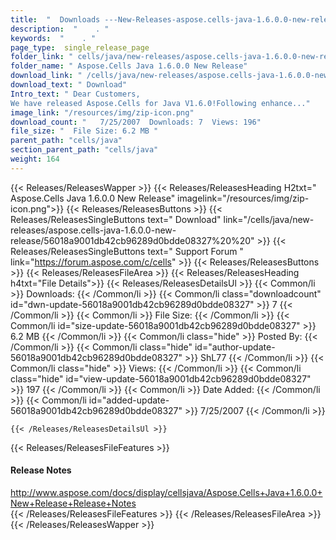 ```yaml
---
title:  "  Downloads ---New-Releases-aspose.cells-java-1.6.0.0-new-release . " 
description:  "    . " 
keywords:  "    . " 
page_type:  single_release_page
folder_link: " cells/java/new-releases/aspose.cells-java-1.6.0.0-new-release/"
folder_name: " Aspose.Cells Java 1.6.0.0 New Release"
download_link: " /cells/java/new-releases/aspose.cells-java-1.6.0.0-new-release/56018a9001db42cb96289d0bdde08327"
download_text: " Download"
Intro_text: " Dear Customers,
We have released Aspose.Cells for Java V1.6.0!Following enhance..."
image_link: "/resources/img/zip-icon.png"
download_count: "   7/25/2007  Downloads: 7  Views: 196"
file_size: "  File Size: 6.2 MB "
parent_path: "cells/java"
section_parent_path: "cells/java"
weight: 164 
---
```


{{< Releases/ReleasesWapper >}}
  {{< Releases/ReleasesHeading H2txt=" Aspose.Cells Java 1.6.0.0 New Release" imagelink="/resources/img/zip-icon.png">}}
  {{< Releases/ReleasesButtons >}}
    {{< Releases/ReleasesSingleButtons text=" Download" link="/cells/java/new-releases/aspose.cells-java-1.6.0.0-new-release/56018a9001db42cb96289d0bdde08327%20%20" >}}
    {{< Releases/ReleasesSingleButtons text=" Support Forum " link="https://forum.aspose.com/c/cells" >}}
  {{< Releases/ReleasesButtons >}}
  {{< Releases/ReleasesFileArea >}}
    {{< Releases/ReleasesHeading h4txt="File Details">}}
    {{< Releases/ReleasesDetailsUl >}}
            {{< Common/li  >}} Downloads: {{< /Common/li >}} 
      {{< Common/li class="downloadcount" id="dwn-update-56018a9001db42cb96289d0bdde08327" >}} 7 {{< /Common/li >}} 
      {{< Common/li  >}} File Size: {{< /Common/li >}} 
      {{< Common/li id="size-update-56018a9001db42cb96289d0bdde08327" >}} 6.2 MB {{< /Common/li >}} 
      {{< Common/li  class="hide" >}} Posted By: {{< /Common/li >}} 
      {{< Common/li class="hide" id="author-update-56018a9001db42cb96289d0bdde08327" >}} ShL77 {{< /Common/li >}} 
      {{< Common/li class="hide"  >}} Views: {{< /Common/li >}} 
      {{< Common/li class="hide" id="view-update-56018a9001db42cb96289d0bdde08327" >}} 197 {{< /Common/li >}} 
      {{< Common/li  >}} Date Added: {{< /Common/li >}} 
      {{< Common/li id="added-update-56018a9001db42cb96289d0bdde08327" >}} 7/25/2007 {{< /Common/li >}} 

    {{< /Releases/ReleasesDetailsUl >}}

  {{< Releases/ReleasesFileFeatures >}}
      <h4>Release Notes</h4><div><a href="http://www.aspose.com/docs/display/cellsjava/Aspose.Cells+Java+1.6.0.0+New+Release+Release+Notes">http://www.aspose.com/docs/display/cellsjava/Aspose.Cells+Java+1.6.0.0+New+Release+Release+Notes</a></div>
  {{< /Releases/ReleasesFileFeatures >}}
 {{< /Releases/ReleasesFileArea >}}
{{< /Releases/ReleasesWapper >}}


